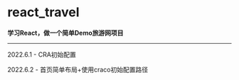 # react_travel
**学习React，做一个简单Demo旅游网项目**

---


2022.6.1 - CRA初始配置


2022.6.2 - 首页简单布局+使用craco初始配置路径
